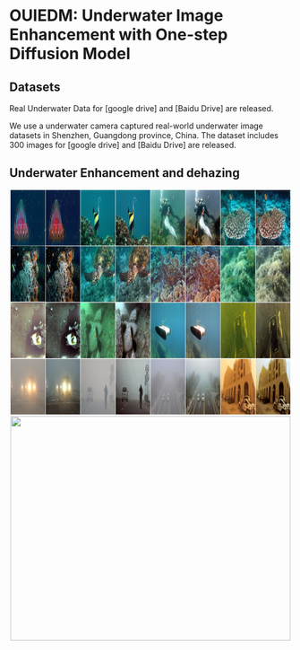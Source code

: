 
<div align=left><div>

# OUIEDM: Underwater Image Enhancement with One-step Diffusion Model

<div align=left><div>

## Datasets
Real Underwater Data for [google drive] and [Baidu Drive] are released.

We use a underwater camera captured real-world underwater image datasets in Shenzhen, Guangdong province, China. The dataset includes 300 images for [google drive] and [Baidu Drive] are released.
<div align=left><div>
  
## Underwater Enhancement and dehazing

<div align=center><img src="effect.jpg" width="500" height="400" > <img src="effect1.gif" width="500" height="400" >

<div align=left><div>
